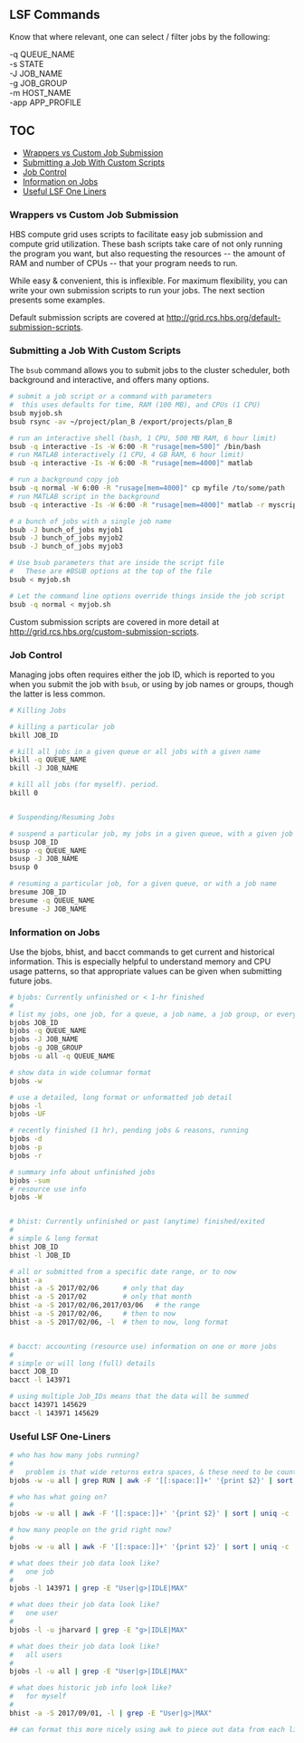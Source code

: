 ## LSF Commands

Know that where relevant, one can select / filter jobs by the following:

-q QUEUE_NAME<br>
-s STATE<br>
-J JOB_NAME<br>
-g JOB_GROUP<br>
-m HOST_NAME<br>
-app APP_PROFILE<br>

## TOC
* [Wrappers vs Custom Job Submission](#intro)
* [Submitting a Job With Custom Scripts](#custom_scripts)
* [Job Control](#job_control)
* [Information on Jobs](#job_info)
* [Useful LSF One Liners](#useful_commands)


<a name="job_submission"></a>
### Wrappers vs Custom Job Submission
HBS compute grid uses scripts to facilitate easy job submission and compute grid utilization.
These bash scripts take care of not only running the program you want, but also requesting the
resources -- the amount of RAM and number of CPUs -- that your program needs to run.

While easy & convenient, this is inflexible. For maximum flexibility, you can write your own
submission scripts to run your jobs. The next section presents some examples.

Default submission scripts are covered at http://grid.rcs.hbs.org/default-submission-scripts.

<a name="custom_scripts"></a>
### Submitting a Job With Custom Scripts

The `bsub` command allows you to submit jobs to the cluster scheduler, both background and 
interactive, and offers many options.

```bash
# submit a job script or a command with parameters
#  this uses defaults for time, RAM (100 MB), and CPUs (1 CPU)
bsub myjob.sh
bsub rsync -av ~/project/plan_B /export/projects/plan_B

# run an interactive shell (bash, 1 CPU, 500 MB RAM, 6 hour limit)
bsub -q interactive -Is -W 6:00 -R "rusage[mem=500]" /bin/bash
# run MATLAB interactively (1 CPU, 4 GB RAM, 6 hour limit)
bsub -q interactive -Is -W 6:00 -R "rusage[mem=4000]" matlab

# run a background copy job
bsub -q normal -W 6:00 -R "rusage[mem=4000]" cp myfile /to/some/path
# run MATLAB script in the background
bsub -q interactive -Is -W 6:00 -R "rusage[mem=4000]" matlab -r myscript.m

# a bunch of jobs with a single job name
bsub -J bunch_of_jobs myjob1
bsub -J bunch_of_jobs myjob2
bsub -J bunch_of_jobs myjob3

# Use bsub parameters that are inside the script file
#   These are #BSUB options at the top of the file
bsub < myjob.sh

# Let the command line options override things inside the job script
bsub -q normal < myjob.sh

```

Custom submission scripts are covered in more detail at http://grid.rcs.hbs.org/custom-submission-scripts.


<a name="job_control"></a>
### Job Control

Managing jobs often requires either the job ID, which is reported to you when you submit
the job with `bsub`, or using by job names or groups, though the latter is less common.

```bash
# Killing Jobs

# killing a particular job
bkill JOB_ID

# kill all jobs in a given queue or all jobs with a given name
bkill -q QUEUE_NAME
bkill -J JOB_NAME

# kill all jobs (for myself). period.
bkill 0


# Suspending/Resuming Jobs

# suspend a particular job, my jobs in a given queue, with a given job name, or ALL jobs
bsusp JOB_ID
bsusp -q QUEUE_NAME
bsusp -J JOB_NAME
bsusp 0

# resuming a particular job, for a given queue, or with a job name
bresume JOB_ID
bresume -q QUEUE_NAME
bresume -J JOB_NAME
```

<a name="job_info"></a>
### Information on Jobs

Use the bjobs, bhist, and bacct commands to get current and historical information. This is
especially helpful to understand memory and CPU usage patterns, so that appropriate 
values can be given when submitting future jobs.

```bash
# bjobs: Currently unfinished or < 1-hr finished
# 
# list my jobs, one job, for a queue, a job name, a job group, or everyone's jobs
bjobs JOB_ID
bjobs -q QUEUE_NAME
bjobs -J JOB_NAME
bjobs -g JOB_GROUP
bjobs -u all -q QUEUE_NAME

# show data in wide columnar format
bjobs -w

# use a detailed, long format or unformatted job detail
bjobs -l 
bjobs -UF

# recently finished (1 hr), pending jobs & reasons, running
bjobs -d
bjobs -p
bjobs -r

# summary info about unfinished jobs
bjobs -sum
# resource use info
bjobs -W


# bhist: Currently unfinished or past (anytime) finished/exited
#
# simple & long format
bhist JOB_ID
bhist -l JOB_ID

# all or submitted from a specific date range, or to now
bhist -a 
bhist -a -S 2017/02/06      # only that day
bhist -a -S 2017/02         # only that month
bhist -a -S 2017/02/06,2017/03/06   # the range
bhist -a -S 2017/02/06,     # then to now
bhist -a -S 2017/02/06, -l  # then to now, long format


# bacct: accounting (resource use) information on one or more jobs
# 
# simple or will long (full) details
bacct JOB_ID
bacct -l 143971

# using multiple Job_IDs means that the data will be summed
bacct 143971 145629
bacct -l 143971 145629
```

<a name="useful_commands"></a>
### Useful LSF One-Liners

```bash
# who has how many jobs running?
#
#   problem is that wide returns extra spaces, & these need to be counted as one delimiter
bjobs -w -u all | grep RUN | awk -F '[[:space:]]+' '{print $2}' | sort | uniq -c

# who has what going on?
#
bjobs -w -u all | awk -F '[[:space:]]+' '{print $2}' | sort | uniq -c

# how many people on the grid right now?
#
bjobs -w -u all | awk -F '[[:space:]]+' '{print $2}' | sort | uniq -c | wc -l

# what does their job data look like?
#   one job
#
bjobs -l 143971 | grep -E "User|g>|IDLE|MAX"

# what does their job data look like?
#   one user
#
bjobs -l -u jharvard | grep -E "g>|IDLE|MAX"

# what does their job data look like?
#   all users
#
bjobs -l -u all | grep -E "User|g>|IDLE|MAX"

# what does historic job info look like?
#   for myself
#
bhist -a -S 2017/09/01, -l | grep -E "User|g>|MAX"

## can format this more nicely using awk to piece out data from each line


```

